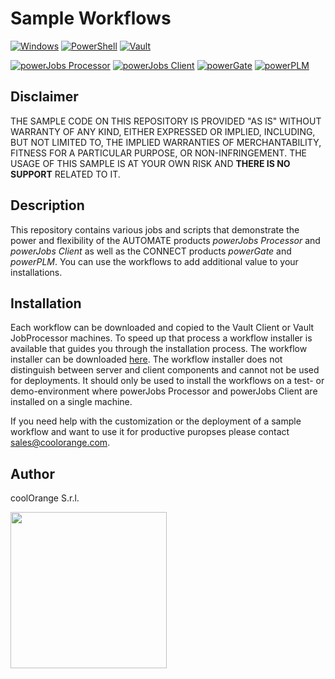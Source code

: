 # Sample Workflows

[![Windows](https://img.shields.io/badge/Platform-Windows-lightgray.svg)](https://www.microsoft.com/en-us/windows/)
[![PowerShell](https://img.shields.io/badge/PowerShell-5-blue.svg)](https://microsoft.com/PowerShell/)
[![Vault](https://img.shields.io/badge/Autodesk%20Vault-2022-yellow.svg)](https://www.autodesk.com/products/vault/)

[![powerJobs Processor](https://img.shields.io/badge/coolOrange%20powerJobs%20Processor-22-orange.svg)](https://www.coolorange.com/powerjobs)
[![powerJobs Client](https://img.shields.io/badge/coolOrange%20powerJobs%20Client-22-orange.svg)](https://www.coolorange.com/powerjobs)
[![powerGate](https://img.shields.io/badge/coolOrange%20powerGate-22-orange.svg)](https://www.coolorange.com/powergate)
[![powerPLM](https://img.shields.io/badge/coolOrange%20powerPLM-22-orange.svg)](https://www.coolorange.com/powerplm)

## Disclaimer

THE SAMPLE CODE ON THIS REPOSITORY IS PROVIDED "AS IS" WITHOUT WARRANTY OF ANY KIND, EITHER EXPRESSED OR IMPLIED, INCLUDING, BUT NOT LIMITED TO, THE IMPLIED WARRANTIES OF MERCHANTABILITY, FITNESS FOR A PARTICULAR PURPOSE, OR NON-INFRINGEMENT.
THE USAGE OF THIS SAMPLE IS AT YOUR OWN RISK AND **THERE IS NO SUPPORT** RELATED TO IT.

## Description

This repository contains various jobs and scripts that demonstrate the power and flexibility of the AUTOMATE products *powerJobs Processor* and *powerJobs Client* as well as the CONNECT products *powerGate* and *powerPLM*. You can use the workflows to add additional value to your installations.

## Installation

Each workflow can be downloaded and copied to the Vault Client or Vault JobProcessor machines. To speed up that process a workflow installer is available that guides you through the installation process. The workflow installer can be downloaded [here](https://github.com/coolOrangeLabs/sample-workflows/releases/latest).
The workflow installer does not distinguish between server and client components and cannot not be used for deployments. It should only be used to install the workflows on a test- or demo-environment where powerJobs Processor and powerJobs Client are installed on a single machine.

If you need help with the customization or the deployment of a sample workflow and want to use it for productive puropses please contact sales@coolorange.com.

## Author
coolOrange S.r.l.

<img src="https://i.ibb.co/NmnmjDT/Logo-CO-Full-colore-RGB-short-Payoff.png" width="250">
